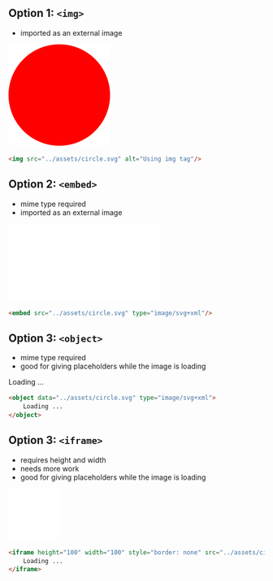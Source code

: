 ## Option 1: `<img>`

 - imported as an external image

<img src="../assets/circle.svg" alt="Using img tag"/>

```html
<img src="../assets/circle.svg" alt="Using img tag"/>
```

## Option 2: `<embed>`

 - mime type required
 - imported as an external image

<embed src="../assets/circle.svg" type="image/svg+xml"/>

```html
<embed src="../assets/circle.svg" type="image/svg+xml"/>
```

## Option 3: `<object>`

 - mime type required
 - good for giving placeholders while the image is loading

<object data="../assets/circle.svg" type="image/svg+xml">
    Loading ...
</object>

```html
<object data="../assets/circle.svg" type="image/svg+xml">
    Loading ...
</object>
```

## Option 3: `<iframe>`

 - requires height and width
 - needs more work
 - good for giving placeholders while the image is loading

<iframe height="100" width="100" style="border: none" src="../assets/circle.svg">
    Loading ...
</iframe>

```html
<iframe height="100" width="100" style="border: none" src="../assets/circle.svg">
    Loading ...
</iframe>
```
